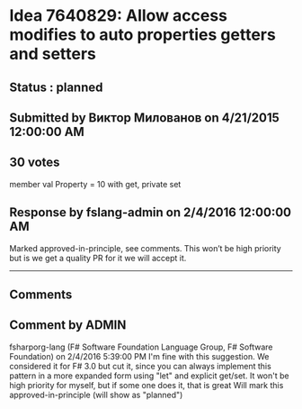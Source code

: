 # Idea 7640829: Allow access modifies to auto properties getters and setters #

## Status : planned

## Submitted by Виктор Милованов on 4/21/2015 12:00:00 AM

## 30 votes

member val Property = 10 with get, private set



## Response by fslang-admin on 2/4/2016 12:00:00 AM

Marked approved-in-principle, see comments. This won’t be high priority but is we get a quality PR for it we will accept it.

------------------------
## Comments


## Comment by ADMIN
fsharporg-lang (F# Software Foundation Language Group, F# Software Foundation) on 2/4/2016 5:39:00 PM
I'm fine with this suggestion. We considered it for F# 3.0 but cut it, since you can always implement this pattern in a more expanded form using "let" and explicit get/set.
It won't be high priority for myself, but if some one does it, that is great
Will mark this approved-in-principle (will show as "planned")

